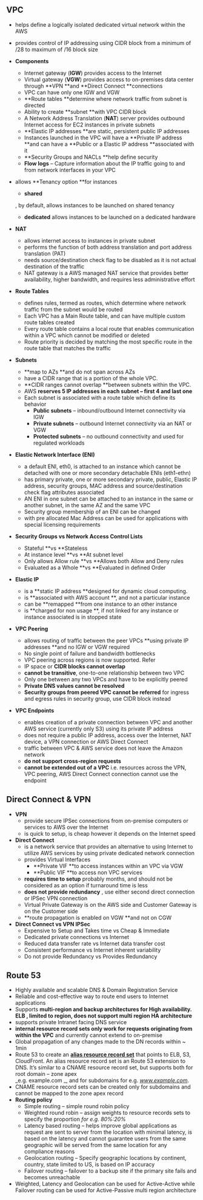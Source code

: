 ## VPC

* helps define a logically isolated dedicated virtual network within the AWS
* provides control of IP addressing using CIDR block from a minimum of /28 to maximum of /16 block size
* **Components**
  * Internet gateway \(**IGW**\) provides access to the Internet
  * Virtual gateway \(**VGW**\) provides access to on-premises data center through **VPN **and **Direct Connect **connections
  * VPC can have only one IGW and VGW
  * **Route tables **determine where network traffic from subnet is directed
  * Ability to create **subnet **with VPC CIDR block
  * A Network Address Translation \(**NAT**\) server provides outbound Internet access for EC2 instances in private subnets
  * **Elastic IP addresses **are static, persistent public IP addresses
  * Instances launched in the VPC will have a **Private IP address **and can have a **Public or a Elastic IP address **associated with it
  * **Security Groups and NACLs **help define security
  * **Flow logs**
    – Capture information about the IP traffic going to and from network interfaces in your VPC
* allows **Tenancy option **for instances

  * **shared**

  , by default, allows instances to be launched on shared tenancy

  * **dedicated**
    allows instances to be launched on a dedicated hardware

* **NAT**

  * allows internet access to instances in private subnet
  * performs the function of both address translation and port address translation \(PAT\)
  * needs source/destination check flag to be disabled as it is not actual destination of  the traffic
  * NAT gateway is a AWS managed NAT service that provides better availability, higher bandwidth, and requires less administrative effort

* **Route Tables**
  * defines rules, termed as routes, which determine where network traffic from the subnet would be routed
  * Each VPC has a Main Route table, and can have multiple custom route tables created
  * Every route table contains a local route that enables communication within a VPC which cannot be modified or deleted
  * Route priority is decided by matching the most specific route in the route table that matches the traffic
* **Subnets**
  * **map to AZs **and do not span across AZs
  * have a CIDR range that is a portion of the whole VPC.
  * **CIDR ranges cannot overlap **between subnets within the VPC.
  * AWS **reserves 5 IP addresses in each subnet – first 4 and last one**
  * Each subnet is associated with a route table which define its behavior
    * **Public subnets**
      – inbound/outbound Internet connectivity via IGW
    * **Private subnets**
      – outbound Internet connectivity via an NAT or VGW
    * **Protected subnets**
      – no outbound connectivity and used for regulated workloads
* **Elastic Network Interface \(ENI\)**
  * a default ENI, eth0, is attached to an instance which cannot be detached with one or more secondary detachable ENIs \(eth1-ethn\)
  * has primary private, one or more secondary private, public, Elastic IP address, security groups, MAC address and source/destination check flag attributes associated
  * AN ENI in one subnet can be attached to an instance in the same or another subnet, in the same AZ and the same VPC
  * Security group membership of an ENI can be changed
  * with pre allocated Mac Address can be used for applications with special licensing requirements
* **Security Groups vs Network Access Control Lists**
  * Stateful **vs **Stateless
  * At instance level **vs **At subnet level
  * Only allows Allow rule **vs **Allows both Allow and Deny rules
  * Evaluated as a Whole **vs **Evaluated in defined Order
* **Elastic IP**
  * is a **static IP address **designed for dynamic cloud computing.
  * is **associated with AWS account **, and not a particular instance
  * can be **remapped **from one instance to an other instance
  * is  **charged for non usage **, if not linked for any instance or instance associated is in stopped state
* **VPC Peering**
  * allows routing of traffic between the peer VPCs **using private IP addresses **and no IGW or VGW required
  * No single point of failure and bandwidth bottlenecks
  * VPC peering across regions is now supported. Refer
  * IP space or **CIDR blocks cannot overlap**
  * **cannot be transitive**, one-to-one relationship between two VPC
  * Only one between any two VPCs and have to be explicitly peered
  * **Private DNS values cannot be resolved**
  * **Security groups from peered VPC cannot be referred**
    for ingress and egress rules in security group, use CIDR block instead
* **VPC Endpoints**
  * enables creation of a private connection between VPC and another AWS service \(currently only S3\) using its private IP address
  * does not require a public IP address, access over the Internet, NAT device, a VPN connection or AWS Direct Connect
  * traffic between VPC & AWS service does not leave the Amazon network
  * **do not support cross-region requests**
  * **cannot be extended out of a VPC**
    i.e. resources across the VPN, VPC peering, AWS Direct Connect connection cannot use the endpoint

## Direct Connect & VPN

* **VPN**
  * provide secure IPSec connections from on-premise computers or services to AWS over the Internet
  * is quick to setup, is cheap however it depends on the Internet speed
* **Direct Connect**
  * is a network service that provides an alternative to using Internet to utilize AWS services by using private dedicated network connection
  * provides Virtual Interfaces
    * **Private VIF **to access instances within an VPC via VGW
    * **Public VIF **to access non VPC services
  * **requires time to setup**
    probably months, and should not be considered as an option if turnaround time is less
  * **does not provide redundancy**
    , use either second direct connection or IPSec VPN connection
  * Virtual Private Gateway is on the AWS side and Customer Gateway is on the Customer side
  * **route propagation is enabled on VGW **and not on CGW
* **Direct Connect vs VPN IPSec**
  * Expensive to Setup and Takes time vs Cheap & Immediate
  * Dedicated private connections vs Internet
  * Reduced data transfer rate vs Internet data transfer cost
  * Consistent performance vs Internet inherent variability
  * Do not provide Redundancy vs Provides Redundancy

## Route 53

* Highly available and scalable DNS & Domain Registration Service
* Reliable and cost-effective way to route end users to Internet applications
* Supports **multi-region and backup architectures for High availability. ELB , limited to region, does not support multi region HA architecture**
* supports private Intranet facing DNS service
* **internal resource record sets only work for requests originating from within the VPC**
  and currently cannot extend to on-premise
* Global propagation of any changes made to the DN records within ~ 1min
* Route 53 to create an [**alias resource record set**](http://docs.aws.amazon.com/Route53/latest/DeveloperGuide/resource-record-sets-choosing-alias-non-alias.html) that points to ELB, S3, CloudFront. An alias resource record set is an Route 53 extension to DNS. It’s similar to a CNAME resource record set, but supports both for root domain – zone apex  
  _e.g. example.com _, and for subdomains for e.g.
  _www.example.com_.
* CNAME resource record sets can be created only for subdomains and cannot be mapped to the zone apex record
* **Routing policy**
  * Simple routing – simple round robin policy
  * Weighted round robin – assign weights to resource records sets to specify the proportion 
    _for e.g. 80%:20%_
  * Latency based routing – helps improve global applications as request are sent to server from the location with minimal latency, is based on the latency and cannot guarantee users from the same geographic will be served from the same location for any compliance reasons
  * Geolocation routing – Specify geographic locations by continent, country, state limited to US, is based on IP accuracy
  * Failover routing – failover to a backup site if the primary site fails and becomes unreachable
* Weighted, Latency and Geolocation can be used for Active-Active while Failover routing can be used for Active-Passive multi region architecture



